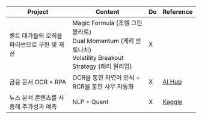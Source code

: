 |Project|Content|Do|Reference|
|-------|-------|--|---------|
| 퀀트 대가들의 로직을 파이썬으로 구현 및 개선 | Magic Formula (조엘 그린블라트)<br> Dual Momentum (게리 안토나치)<br> Volatility Breakout Strategy (래리 윌리엄)| X | |
|금융 문서 OCR + RPA|OCR을 통한 자연어 인식 + RCR을 통한 사무 자동화|X|[AI Hub](https://aihub.or.kr/aihubdata/data/view.do?currMenu=115&topMenu=100&aihubDataSe=realm&dataSetSn=632)|
|뉴스 분석 콘텐츠를 사용해 주가성과 예측|NLP + Quant|X|[Kaggle](https://www.kaggle.com/c/two-sigma-financial-news)|
